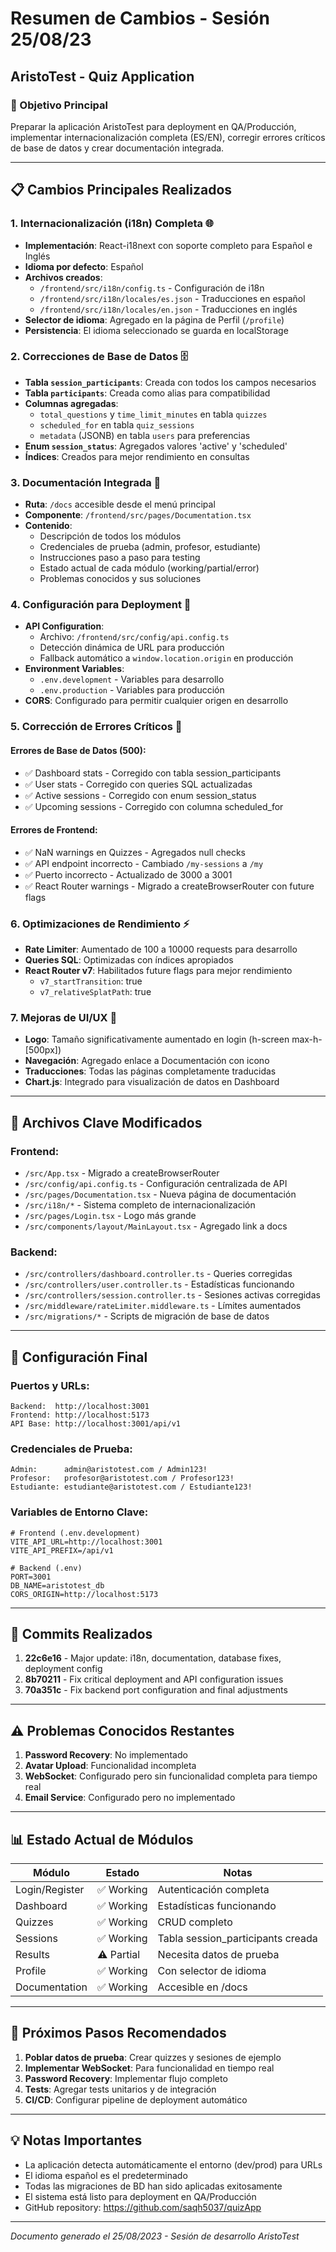 # Resumen de Cambios - Sesión 25/08/23
## AristoTest - Quiz Application

### 🎯 Objetivo Principal
Preparar la aplicación AristoTest para deployment en QA/Producción, implementar internacionalización completa (ES/EN), corregir errores críticos de base de datos y crear documentación integrada.

---

## 📋 Cambios Principales Realizados

### 1. **Internacionalización (i18n) Completa** 🌐
- **Implementación**: React-i18next con soporte completo para Español e Inglés
- **Idioma por defecto**: Español
- **Archivos creados**:
  - `/frontend/src/i18n/config.ts` - Configuración de i18n
  - `/frontend/src/i18n/locales/es.json` - Traducciones en español
  - `/frontend/src/i18n/locales/en.json` - Traducciones en inglés
- **Selector de idioma**: Agregado en la página de Perfil (`/profile`)
- **Persistencia**: El idioma seleccionado se guarda en localStorage

### 2. **Correcciones de Base de Datos** 🗄️
- **Tabla `session_participants`**: Creada con todos los campos necesarios
- **Tabla `participants`**: Creada como alias para compatibilidad
- **Columnas agregadas**:
  - `total_questions` y `time_limit_minutes` en tabla `quizzes`
  - `scheduled_for` en tabla `quiz_sessions`
  - `metadata` (JSONB) en tabla `users` para preferencias
- **Enum `session_status`**: Agregados valores 'active' y 'scheduled'
- **Índices**: Creados para mejor rendimiento en consultas

### 3. **Documentación Integrada** 📖
- **Ruta**: `/docs` accesible desde el menú principal
- **Componente**: `/frontend/src/pages/Documentation.tsx`
- **Contenido**:
  - Descripción de todos los módulos
  - Credenciales de prueba (admin, profesor, estudiante)
  - Instrucciones paso a paso para testing
  - Estado actual de cada módulo (working/partial/error)
  - Problemas conocidos y sus soluciones

### 4. **Configuración para Deployment** 🚀
- **API Configuration**:
  - Archivo: `/frontend/src/config/api.config.ts`
  - Detección dinámica de URL para producción
  - Fallback automático a `window.location.origin` en producción
- **Environment Variables**:
  - `.env.development` - Variables para desarrollo
  - `.env.production` - Variables para producción
- **CORS**: Configurado para permitir cualquier origen en desarrollo

### 5. **Corrección de Errores Críticos** 🐛

#### Errores de Base de Datos (500):
- ✅ Dashboard stats - Corregido con tabla session_participants
- ✅ User stats - Corregido con queries SQL actualizadas
- ✅ Active sessions - Corregido con enum session_status
- ✅ Upcoming sessions - Corregido con columna scheduled_for

#### Errores de Frontend:
- ✅ NaN warnings en Quizzes - Agregados null checks
- ✅ API endpoint incorrecto - Cambiado `/my-sessions` a `/my`
- ✅ Puerto incorrecto - Actualizado de 3000 a 3001
- ✅ React Router warnings - Migrado a createBrowserRouter con future flags

### 6. **Optimizaciones de Rendimiento** ⚡
- **Rate Limiter**: Aumentado de 100 a 10000 requests para desarrollo
- **Queries SQL**: Optimizadas con índices apropiados
- **React Router v7**: Habilitados future flags para mejor rendimiento
  - `v7_startTransition`: true
  - `v7_relativeSplatPath`: true

### 7. **Mejoras de UI/UX** 🎨
- **Logo**: Tamaño significativamente aumentado en login (h-screen max-h-[500px])
- **Navegación**: Agregado enlace a Documentación con icono
- **Traducciones**: Todas las páginas completamente traducidas
- **Chart.js**: Integrado para visualización de datos en Dashboard

---

## 📁 Archivos Clave Modificados

### Frontend:
- `/src/App.tsx` - Migrado a createBrowserRouter
- `/src/config/api.config.ts` - Configuración centralizada de API
- `/src/pages/Documentation.tsx` - Nueva página de documentación
- `/src/i18n/*` - Sistema completo de internacionalización
- `/src/pages/Login.tsx` - Logo más grande
- `/src/components/layout/MainLayout.tsx` - Agregado link a docs

### Backend:
- `/src/controllers/dashboard.controller.ts` - Queries corregidas
- `/src/controllers/user.controller.ts` - Estadísticas funcionando
- `/src/controllers/session.controller.ts` - Sesiones activas corregidas
- `/src/middleware/rateLimiter.middleware.ts` - Límites aumentados
- `/src/migrations/*` - Scripts de migración de base de datos

---

## 🔧 Configuración Final

### Puertos y URLs:
```
Backend:  http://localhost:3001
Frontend: http://localhost:5173
API Base: http://localhost:3001/api/v1
```

### Credenciales de Prueba:
```
Admin:      admin@aristotest.com / Admin123!
Profesor:   profesor@aristotest.com / Profesor123!
Estudiante: estudiante@aristotest.com / Estudiante123!
```

### Variables de Entorno Clave:
```env
# Frontend (.env.development)
VITE_API_URL=http://localhost:3001
VITE_API_PREFIX=/api/v1

# Backend (.env)
PORT=3001
DB_NAME=aristotest_db
CORS_ORIGIN=http://localhost:5173
```

---

## 🚀 Commits Realizados

1. **22c6e16** - Major update: i18n, documentation, database fixes, deployment config
2. **8b70211** - Fix critical deployment and API configuration issues
3. **70a351c** - Fix backend port configuration and final adjustments

---

## ⚠️ Problemas Conocidos Restantes

1. **Password Recovery**: No implementado
2. **Avatar Upload**: Funcionalidad incompleta
3. **WebSocket**: Configurado pero sin funcionalidad completa para tiempo real
4. **Email Service**: Configurado pero no implementado

---

## 📊 Estado Actual de Módulos

| Módulo | Estado | Notas |
|--------|--------|-------|
| Login/Register | ✅ Working | Autenticación completa |
| Dashboard | ✅ Working | Estadísticas funcionando |
| Quizzes | ✅ Working | CRUD completo |
| Sessions | ✅ Working | Tabla session_participants creada |
| Results | ⚠️ Partial | Necesita datos de prueba |
| Profile | ✅ Working | Con selector de idioma |
| Documentation | ✅ Working | Accesible en /docs |

---

## 🎯 Próximos Pasos Recomendados

1. **Poblar datos de prueba**: Crear quizzes y sesiones de ejemplo
2. **Implementar WebSocket**: Para funcionalidad en tiempo real
3. **Password Recovery**: Implementar flujo completo
4. **Tests**: Agregar tests unitarios y de integración
5. **CI/CD**: Configurar pipeline de deployment automático

---

## 💡 Notas Importantes

- La aplicación detecta automáticamente el entorno (dev/prod) para URLs
- El idioma español es el predeterminado
- Todas las migraciones de BD han sido aplicadas exitosamente
- El sistema está listo para deployment en QA/Producción
- GitHub repository: https://github.com/saqh5037/quizApp

---

*Documento generado el 25/08/2023 - Sesión de desarrollo AristoTest*